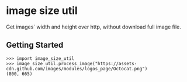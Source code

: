 image size util
========

Get images` width and height over http, without download full image file.


Getting Started
---------------

~~~~~~ {python}
>>> import image_size_util
>>> image_size_util.process_image("https://assets-cdn.github.com/images/modules/logos_page/Octocat.png")
(800, 665)
~~~~~~
